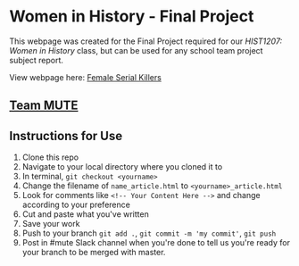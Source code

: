 # Women in History - Final Project
This webpage was created for the Final Project required for our *HIST1207: Women in History* class, but can be used for any school team project subject report.
<p>
View webpage here:
<a href="http://mackroe.tech/WomenInHistory-FinalProject/">Female Serial Killers</a>


## [Team MUTE](ourteam.html)


## Instructions for Use
1. Clone this repo
2. Navigate to your local directory where you cloned it to
3. In terminal, `git checkout <yourname>`
4. Change the filename of `name_article.html` to `<yourname>_article.html`
5. Look for comments like `<!-- Your Content Here -->` and change according to your preference
6. Cut and paste what you've written
7. Save your work
8. Push to your branch `git add .`, `git commit -m 'my commit'`, `git push`
9. Post in #mute Slack channel when you're done to tell us you're ready for your branch to be merged with master.
